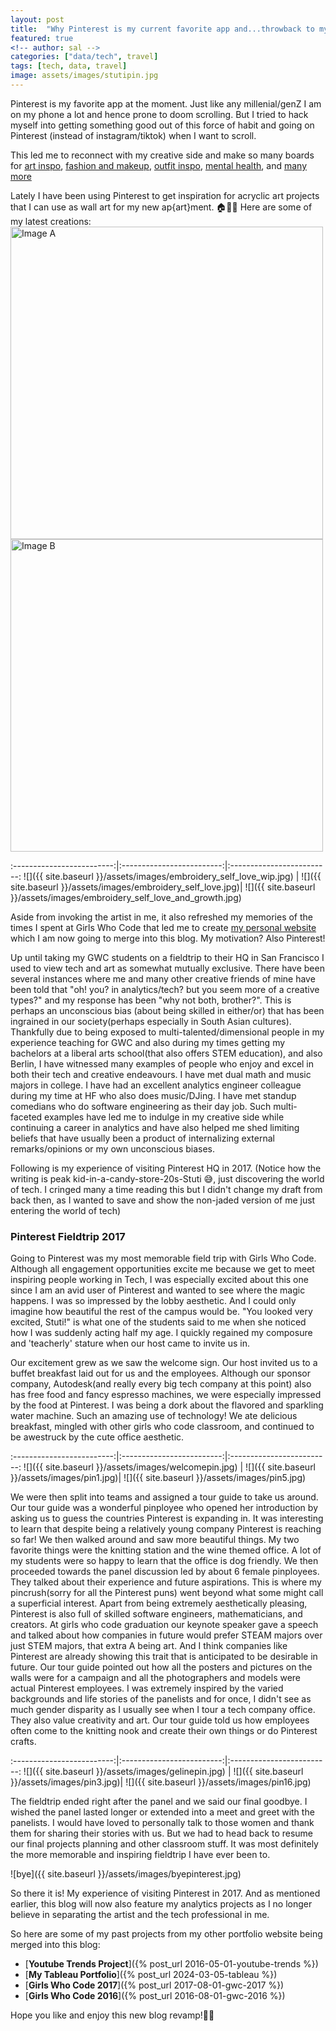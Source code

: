 ```yaml
---
layout: post
title:  "Why Pinterest is my current favorite app and...throwback to my time visiting their HQ in SF"
featured: true
<!-- author: sal -->
categories: ["data/tech", travel]
tags: [tech, data, travel]
image: assets/images/stutipin.jpg
---
```

Pinterest is my favorite app at the moment. Just like any millenial/genZ I am on my phone a lot and hence prone to doom scrolling. But I tried to hack myself into getting something good out of this force of habit and going on Pinterest (instead of instagram/tiktok) when I want to scroll.

This led me to reconnect with my creative side and make so many boards for [art inspo](https://pin.it/7znuGUFvo), [fashion and makeup](https://pin.it/4QGH6yer2), [outfit inspo](https://pin.it/4iIO7triq), [mental health](https://pin.it/59P7FMY47), and [many more](https://pin.it/2hlp2eYJ8)

Lately I have been using Pinterest to get inspiration for acryclic art projects that I can use as wall art for my new ap{art}ment. 🏠🎨😁 Here are some of my latest creations:
 <img src="{{ site.baseurl }}/assets/images/embroidery-art-1.JPG" alt="Image A" width="500" /> 
<img src="{{ site.baseurl }}/assets/images/embroidery-art-2.jpg" alt="Image B" width="500" /> 

:-------------------------:|:-------------------------:|:-------------------------:
![]({{ site.baseurl }}/assets/images/embroidery_self_love_wip.jpg)  |  ![]({{ site.baseurl }}/assets/images/embroidery_self_love.jpg)|  ![]({{ site.baseurl }}/assets/images/embroidery_self_love_and_growth.jpg)

Aside from invoking the artist in me, it also refreshed my memories of the times I spent at Girls Who Code that led me to create [my personal website](https://stuti113.github.io/index.html) which I am now going to merge into this blog. My motivation? Also Pinterest! 

Up until taking my GWC students on a fieldtrip to their HQ in San Francisco I used to view tech and art as somewhat mutually exclusive. There have been several instances where me and many other creative friends of mine have been told that "oh! you? in analytics/tech? but you seem more of a creative types?" and my response has been "why not both, brother?". This is perhaps an unconscious bias (about being skilled in either/or) that has been ingrained in our society(perhaps especially in South Asian cultures). Thankfully due to being exposed to multi-talented/dimensional people in my experience teaching for GWC and also during my times getting my bachelors at a liberal arts school(that also offers STEM education), and also Berlin, I have witnessed many examples of people who enjoy and excel in both their tech and creative endeavours. I have met dual math and music majors in college. I have had an excellent analytics engineer colleague during my time at HF who also does music/DJing. I have met standup comedians who do software engineering as their day job. Such multi-faceted examples have led me to indulge in my creative side while continuing a career in analytics and have also helped me shed limiting beliefs that have usually been a product of internalizing external remarks/opinions or my own unconscious biases.

Following is my experience of visiting Pinterest HQ in 2017. (Notice how the writing is peak kid-in-a-candy-store-20s-Stuti 😅, just discovering the world of tech. I cringed many a time reading this but I didn't change my draft from back then, as I wanted to save and show the non-jaded version of me just entering the world of tech)

### Pinterest Fieldtrip 2017

Going to Pinterest was my most memorable field trip with Girls Who Code. Although all engagement opportunities excite me because we get to meet inspiring people working in Tech, I was especially excited about this one since I am an avid user of Pinterest and wanted to see where the magic happens. I was so impressed by the lobby aesthetic. And I could only imagine how beautiful the rest of the campus would be. "You looked very excited, Stuti!" is what one of the students said to me when she noticed how I was suddenly acting half my age. I quickly regained my composure and 'teacherly' stature when our host came to invite us in.

Our excitement grew as we saw the welcome sign. Our host invited us to a buffet breakfast laid out for us and the employees. Although our sponsor company, Autodesk(and really every big tech company at this point) also has free food and fancy espresso machines, we were especially impressed by the food at Pinterest. I was being a dork about the flavored and sparkling water machine. Such an amazing use of technology! We ate delicious breakfast, mingled with other girls who code classroom, and continued to be awestruck by the cute office aesthetic.

:-------------------------:|:-------------------------:|:-------------------------:
![]({{ site.baseurl }}/assets/images/welcomepin.jpg)  |  ![]({{ site.baseurl }}/assets/images/pin1.jpg)|  ![]({{ site.baseurl }}/assets/images/pin5.jpg)


We were then split into teams and assigned a tour guide to take us around. Our tour guide was a wonderful pinployee who opened her introduction by asking us to guess the countries Pinterest is expanding in. It was interesting to learn that despite being a relatively young company Pinterest is reaching so far! We then walked around and saw more beautiful things. My two favorite things were the knitting station and the wine themed office. A lot of my students were so happy to learn that the office is dog friendly. We then proceeded towards the panel discussion led by about 6 female pinployees. They talked about their experience and future aspirations. This is where my pincrush(sorry for all the Pinterest puns) went beyond what some might call a superficial interest. Apart from being extremely aesthetically pleasing, Pinterest is also full of skilled software engineers, mathematicians, and creators. At girls who code graduation our keynote speaker gave a speech and talked about how companies in future would prefer STEAM majors over just STEM majors, that extra A being art. And I think companies like Pinterest are already showing this trait that is anticipated to be desirable in future. Our tour guide pointed out how all the posters and pictures on the walls were for a campaign and all the photographers and models were actual Pinterest employees. I was extremely inspired by the varied backgrounds and life stories of the panelists and for once, I didn't see as much gender disparity as I usually see when I tour a tech company office. They also value creativity and art. Our tour guide told us how employees often come to the knitting nook and create their own things or do Pinterest crafts.

:-------------------------:|:-------------------------:|:-------------------------:
![]({{ site.baseurl }}/assets/images/gelinepin.jpg)  |  ![]({{ site.baseurl }}/assets/images/pin3.jpg)|  ![]({{ site.baseurl }}/assets/images/pin16.jpg)

The fieldtrip ended right after the panel and we said our final goodbye. I wished the panel lasted longer or extended into a meet and greet with the panelists. I would have loved to personally talk to those women and thank them for sharing their stories with us. But we had to head back to resume our final projects planning and other classroom stuff. It was most definitely the more memorable and inspiring fieldtrip I have ever been to.

![bye]({{ site.baseurl }}/assets/images/byepinterest.jpg)

So there it is! My experience of visiting Pinterest in 2017. And as mentioned earlier, this blog will now also feature my analytics projects as I no longer believe in separating the artist and the tech professional in me. 

So here are some of my past projects from my other portfolio website being merged into this blog:

* [**Youtube Trends Project**]({% post_url 2016-05-01-youtube-trends %})
* [**My Tableau Portfolio**]({% post_url 2024-03-05-tableau %})
* [**Girls Who Code 2017**]({% post_url 2017-08-01-gwc-2017 %})
* [**Girls Who Code 2016**]({% post_url 2016-08-01-gwc-2016 %})






Hope you like and enjoy this new blog revamp!✌🏻

